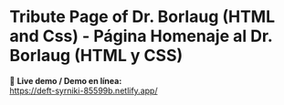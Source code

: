 # Tribute Page of Dr. Borlaug (HTML and Css) - Página Homenaje al Dr. Borlaug (HTML y CSS)

🔗 **Live demo / Demo en línea:**\
https://deft-syrniki-85599b.netlify.app/
